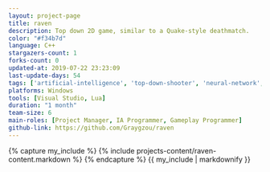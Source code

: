 ```yaml
---
layout: project-page
title: raven
description: Top down 2D game, similar to a Quake-style deathmatch.
color: "#f34b7d"
language: C++
stargazers-count: 1
forks-count: 0
updated-at: 2019-07-22 23:23:09
last-update-days: 54
tags: ['artificial-intelligence', 'top-down-shooter', 'neural-network', 'fuzzilogic', 'goal-oriented-action-planning', 'steering-behaviors']
platforms: Windows
tools: [Visual Studio, Lua]
duration: "1 month"
team-size: 6
main-roles: [Project Manager, IA Programmer, Gameplay Programmer]
github-link: https://github.com/Graygzou/raven
---
```

<!---
Gregoire Boiron <gregoire.boiron@gmail.com>
Copyright (c) 2018-2019 Gregoire Boiron  All Rights Reserved.
--->

{% capture my_include %}
{% include projects-content/raven-content.markdown %}
{% endcapture %}
{{ my_include | markdownify }}
